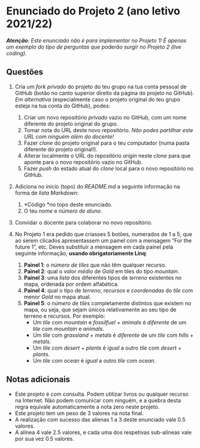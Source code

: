 # Enunciado do Projeto 2 (ano letivo 2021/22)

_**Atenção**: Este enunciado não é para implementar no Projeto 1! É apenas um
exemplo do tipo de perguntas que poderão surgir no Projeto 2 (_live coding_)._

## Questões

1.  Cria um *fork* *privado* do projeto do teu grupo na tua conta
    pessoal de GitHub (botão no canto superior direito da página do
    projeto no GitHub). *Em alternativa* (especialmente caso o projeto
    original do teu grupo esteja na tua conta do GitHub), podes:

    1.  Criar um novo repositório *privado* vazio no GitHub, com um nome
        diferente do projeto original do grupo.
    2.  Tomar nota do URL deste novo repositório. *Não podes partilhar
        este URL com ninguém além do docente\!*
    3.  Fazer *clone* do projeto original para o teu computador (numa
        pasta diferente do projeto original\!).
    4.  Alterar localmente o URL do repositório *origin* neste *clone*
        para que aponte para o novo repositório vazio no GitHub.
    5.  Fazer *push* do estado atual do *clone* local para o novo
        repositório no GitHub.

2.  Adiciona no início (topo) do *README.md* a seguinte informação na
    forma de *lista Markdown*:

    1.  *Código *no topo deste enunciado.
    2.  O teu *nome* e *número de aluno*.

3.  Convidar o docente para colaborar no novo repositório.

4.  No Projeto 1 era pedido que criasses 5 botões, numerados de 1 a 5,
    que ao serem clicados apresentassem um painel com a mensagem “For
    the future 1”, etc. Deves substituir a mensagem em cada painel pela
    seguinte informação, **usando obrigatoriamente Linq**:

    1.  **Painel 1**: o *número de tiles* que não têm qualquer recurso.
    2.  **Painel 2**: qual o *valor médio* de *Gold* em tiles do tipo
        *mountain*.
    3.  **Painel 3**: uma *lista* dos diferentes tipos de *terreno*
        existentes no mapa, ordenada por ordem alfabética.
    4.  **Painel 4**: qual o tipo de *terreno*, *recursos* e
        *coordenadas* do *tile* com menor *Gold* no mapa atual.
    5.  **Painel 5**: o *número de tiles* completamente distintos que
        existem no mapa, ou seja, que sejam únicos relativamente ao seu
        tipo de terreno e recursos. Por exemplo:
          - Um *tile* com *mountain* e *fossilfuel* + *animals* é
            *diferente* de um *tile* com *mountain* e *animals*.
          - Um *tile* com *grassland* + *metals* é *diferente* de um
            *tile* com *hills* + *metals*.
          - Um *tile* com *desert* + *plants* é *igual* a outro *tile*
            com *desert* + *plants*.
          - Um *tile* com *ocean* é *igual* a outro *tile* com *ocean*.

## Notas adicionais

- Este projeto é com consulta. Podem utilizar livros ou qualquer
  recurso na Internet. Não podem comunicar com ninguém, e a quebra
  desta regra equivale automaticamente a nota zero neste projeto.
- Este projeto tem um peso de 3 valores na nota final.
- A realização com sucesso das alíenas 1 a 3 deste enunciado vale 0.5
  valores.
- A alínea 4 vale 2.5 valores, e cada uma dos respetivas sub-alíneas
  vale por sua vez 0.5 valores.
